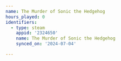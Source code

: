 ```yaml
---
name: The Murder of Sonic the Hedgehog
hours_played: 0
identifiers:
  - type: steam
    appid: '2324650'
    name: The Murder of Sonic the Hedgehog
    synced_on: '2024-07-04'

---
```

